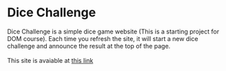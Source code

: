 # Dice Challenge
Dice Challenge is a simple dice game website (This is a starting project for DOM course).
Each time you refresh the site, it will start a new dice challenge and announce the result at the top of the page.
<br />
<br />
This site is avaiable at [this link](https://haniesolaty.github.io/Dice-Challenge/)

